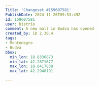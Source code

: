 ```yaml
---
Title: 'Changeset #159607581'
PublishDate: 2024-11-26T09:53:49Z
id: 159607581
user: histrio
comment: A new mall in Budva has opened
created_by: iD 2.30.4
tags:
- Montenegro
- Budva
bbox:
  min_lon: 18.8336873
  min_lat: 42.2871677
  max_lon: 18.8417838
  max_lat: 42.2948191

---
```

